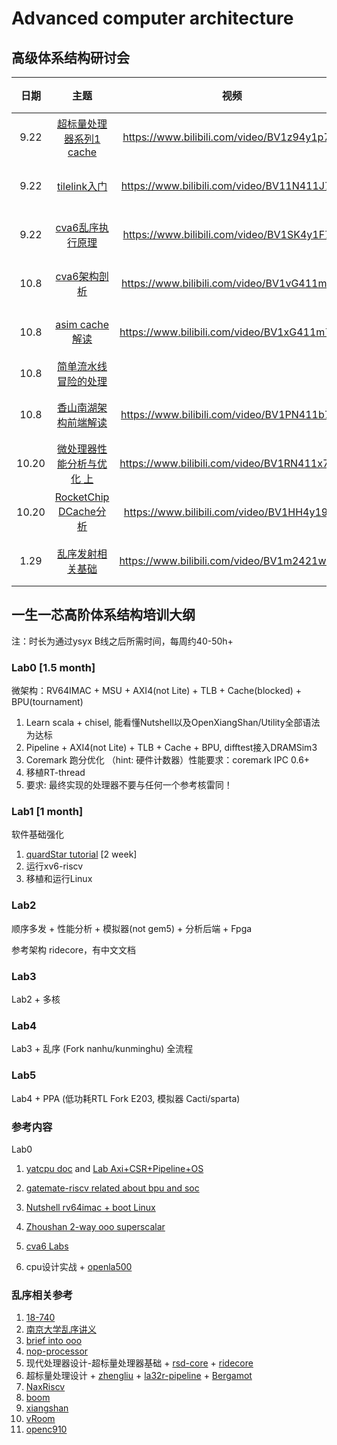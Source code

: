 # Advanced computer architecture


## 高级体系结构研讨会

| 日期 |                             主题                             |                    视频                     |  成员  |
| :--: | :----------------------------------------------------------: | :-----------------------------------------: | :----: |
| 9.22 |    [超标量处理器系列1 cache](./超标量处理器设计/cache.md)    | https://www.bilibili.com/video/BV1z94y1p7kc | 段震伟 |
| 9.22 | [tilelink入门](https://sagca6ucd2p.feishu.cn/docx/TbABd17ZYoryH8xpWNHcyL73noe) | https://www.bilibili.com/video/BV11N411J7Ty | 丁庆辰 |
| 9.22 |         [cva6乱序执行原理](cva6/cva6乱序执行原理.md)         | https://www.bilibili.com/video/BV1SK4y1F76t | 李子龙 |
| 10.8 |    [cva6架构剖析](./cva6/cva6.md)                | https://www.bilibili.com/video/BV1vG411m7Ft   |唐德宇 |
| 10.8 |    [asim cache解读](./asim/asim.md)              | https://www.bilibili.com/video/BV1xG411m75R  | 朱子谦 |
| 10.8 |    [简单流水线冒险的处理](https://sxl2g9eu0e.feishu.cn/docx/Cy70dffCHonymfxw906cxTNsnnp)              |         | 王京 |
| 10.8 | [香山南湖架构前端解读](./xiangshan/frontend.pdf) |https://www.bilibili.com/video/BV1PN411b7od | 蒋晓天 |
| 10.20 | [微处理器性能分析与优化 上](loongson/微处理器性能分析与优化.md) |https://www.bilibili.com/video/BV1RN411x7MF | 段震伟 |
| 10.20 | [RocketChip DCache分析](rocketchip/Rocket-DCache.pdf) |https://www.bilibili.com/video/BV1HH4y197jt | 丁庆辰 |
| 1.29 | [乱序发射相关基础](./超标量处理器设计/issue_basis.pdf) |https://www.bilibili.com/video/BV1m2421w7tm | 刘汉章 |



## 一生一芯高阶体系结构培训大纲

注：时长为通过ysyx B线之后所需时间，每周约40-50h+

### Lab0 [1.5 month]
微架构：RV64IMAC + MSU + AXI4(not Lite) + TLB + Cache(blocked) + BPU(tournament)

1. Learn scala + chisel, 能看懂Nutshell以及OpenXiangShan/Utility全部语法为达标
1. Pipeline + AXI4(not Lite) + TLB + Cache + BPU, difftest接入DRAMSim3
1. Coremark 跑分优化 （hint: 硬件计数器）性能要求：coremark IPC 0.6+
1. 移植RT-thread
1. 要求: 最终实现的处理器不要与任何一个参考核雷同！
### Lab1 [1 month]
软件基础强化
1. [quardStar tutorial](https://quard-star-tutorial.readthedocs.io/) [2 week]
1. 运行xv6-riscv
1. 移植和运行Linux

### Lab2
顺序多发 + 性能分析 + 模拟器(not gem5) + 分析后端 + Fpga

参考架构 ridecore，有中文文档

### Lab3
Lab2 + 多核

### Lab4 
Lab3 + 乱序 (Fork nanhu/kunminghu) 全流程


### Lab5
Lab4 + PPA (低功耗RTL Fork E203, 模拟器 Cacti/sparta)

### 参考内容

Lab0

1. [yatcpu doc](https://yatcpu.sysu.tech/) and [Lab Axi+CSR+Pipeline+OS](https://github.com/hrpccs/2022-fall-yatcpu-repo)

1. [gatemate-riscv related about bpu and soc](https://github.com/fm4dd/gatemate-riscv)

1. [Nutshell rv64imac + boot Linux](https://github.com/OSCPU/NutShell)

1. [Zhoushan 2-way ooo superscalar](https://github.com/OSCPU-Zhoushan/Zhoushan)

1. [cva6 Labs](https://github.com/sifferman/labs-with-cva6)

1. cpu设计实战 + [openla500](https://gitee.com/loongson-edu/nscscc-openla500)

    

    

### 乱序相关参考

1. [18-740](https://course.ece.cmu.edu/~ece740/f10/doku.php?id=lectures)
1. [南京大学乱序讲义](https://cs.nju.edu.cn/swang/CA_16S/index.htm)
1. [brief into ooo](https://jia.je/tags/#brief-into-ooo)
1. [nop-processor](https://github.com/NOP-Processor/NOP-Core)
1. 现代处理器设计-超标量处理器基础  + [rsd-core](https://github.com/rsd-devel/rsd) + [ridecore](https://github.com/dzwduan/ridecore)
1. 超标量处理设计 + [zhengliu](https://gitee.com/liangliang678/ZhengLiu) + [la32r-pipeline](https://github.com/MaZirui2001/LA32R-pipeline-scala) + [Bergamot](https://github.com/LoveLonelyTime/Bergamot)
1. [NaxRiscv](https://spinalhdl.github.io/NaxRiscv-Rtd/main/NaxRiscv/introduction/index.html)
1. [boom](https://github.com/riscv-boom/riscv-boom)
1. [xiangshan](https://github.com/OpenXiangShan/XiangShan)
1. [vRoom](https://github.com/MoonbaseOtago/vroom)
1. [openc910](https://github.com/T-head-Semi/openc910) 

